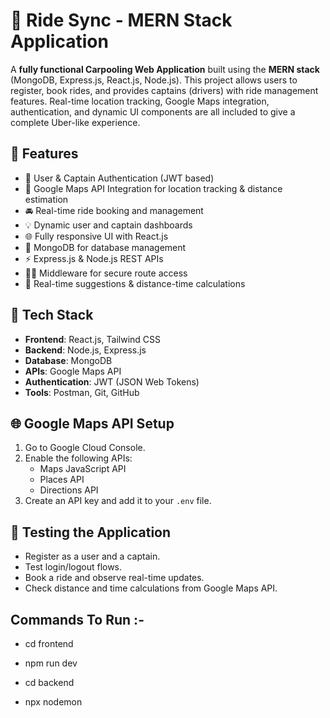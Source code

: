 # 🚖 Ride Sync - MERN Stack Application

A **fully functional Carpooling Web Application** built using the **MERN stack** (MongoDB, Express.js, React.js, Node.js). This project allows users to register, book rides, and provides captains (drivers) with ride management features. Real-time location tracking, Google Maps integration, authentication, and dynamic UI components are all included to give a complete Uber-like experience.

## 🌟 **Features**

- 🔐 User & Captain Authentication (JWT based)
- 📍 Google Maps API Integration for location tracking & distance estimation
- 🚘 Real-time ride booking and management
- 💡 Dynamic user and captain dashboards
- 🌐 Fully responsive UI with React.js
- 💾 MongoDB for database management
- ⚡ Express.js & Node.js REST APIs
- 🏃‍♂️ Middleware for secure route access
- 🧭 Real-time suggestions & distance-time calculations


## 🔧 **Tech Stack**

- **Frontend**: React.js, Tailwind CSS
- **Backend**: Node.js, Express.js
- **Database**: MongoDB
- **APIs**: Google Maps API
- **Authentication**: JWT (JSON Web Tokens)
- **Tools**: Postman, Git, GitHub


## 🌐 **Google Maps API Setup**

1. Go to Google Cloud Console.
2. Enable the following APIs:
   * Maps JavaScript API
   * Places API
   * Directions API
3. Create an API key and add it to your `.env` file.

## 🧪 **Testing the Application**

* Register as a user and a captain.
* Test login/logout flows.
* Book a ride and observe real-time updates.
* Check distance and time calculations from Google Maps API.


## Commands To Run :- 
  - cd frontend
  - npm run dev

  - cd backend
  - npx nodemon
